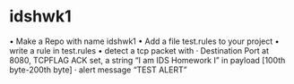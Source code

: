 # idshwk1
• Make a Repo with name idshwk1 
• Add a file test.rules to your project 
• write a rule in test.rules
• detect a tcp packet with
· Destination Port at 8080, TCPFLAG ACK set, a string “I am IDS Homework I” 
in payload [100th byte-200th byte]
· alert message “TEST ALERT”
